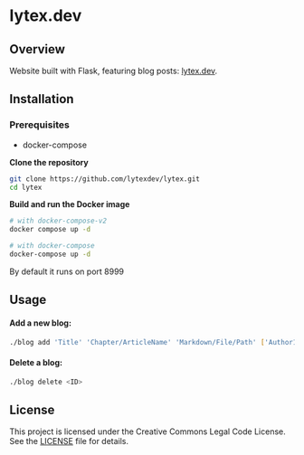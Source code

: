 # lytex.dev

## Overview
Website built with Flask, featuring blog posts: [lytex.dev](https://lytex.dev).

## Installation

### Prerequisites
- docker-compose

**Clone the repository**
```bash
git clone https://github.com/lytexdev/lytex.git
cd lytex
```

**Build and run the Docker image**
```bash
# with docker-compose-v2
docker compose up -d

# with docker-compose
docker-compose up -d
```
By default it runs on port 8999

## Usage

#### Add a new blog:
```bash
./blog add 'Title' 'Chapter/ArticleName' 'Markdown/File/Path' ['Author1, Author2']
```
#### Delete a blog:
```bash
./blog delete <ID>
```

## License
This project is licensed under the Creative Commons Legal Code License. See the [LICENSE](LICENSE) file for details.